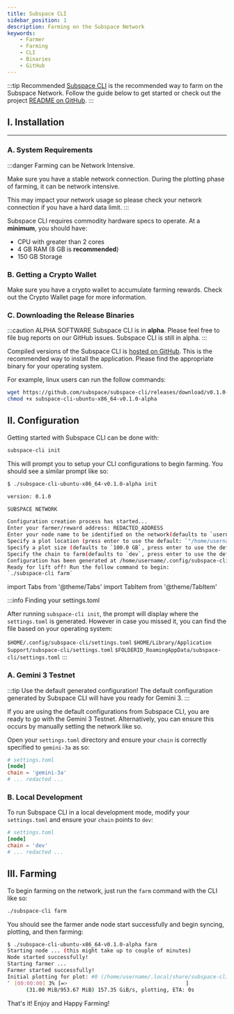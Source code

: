 ```yaml
---
title: Subspace CLI
sidebar_position: 1
description: Farming on the Subspace Network
keywords:
    - Farmer
    - Farming
    - CLI
    - Binaries
    - GitHub
---
```


:::tip Recommended
[Subspace CLI](https://github.com/subspace/subspace-cli) is the recommended way to farm on the Subspace Network. Follow the guide below to get started or check out the project [README on GitHub](https://github.com/subspace/subspace-cli/blobl/main/README.md).
:::

## I. Installation

---

### A. System Requirements

:::danger Farming can be Network Intensive.

Make sure you have a stable network connection. During the plotting phase of farming, it can be network intensive.

This may impact your network usage so please check your network connection if you have a hard data limit.
:::

Subspace CLI requires commodity hardware specs to operate. At a **minimum**, you should have:

* CPU with greater than 2 cores
* 4 GB RAM (8 GB is **recommended**)
* 150 GB Storage


### B. Getting a Crypto Wallet

Make sure you have a crypto wallet to accumulate farming rewards. Check out the Crypto Wallet page for more information.

### C. Downloading the Release Binaries

:::caution ALPHA SOFTWARE
Subspace CLI is  in **alpha**.
Please feel free to file bug reports on our GitHub issues.
Subspace CLI is still in alpha.
:::

Compiled versions of the Subspace CLI is [hosted on GitHub](https://github.com/subspace/subspace-cli/releases). This is the recommended way to install the application. Please find the appropriate binary for your operating system.

For example, linux users can run the follow commands:

```bash
wget https://github.com/subspace/subspace-cli/releases/download/v0.1.0-alpha/subspace-cli-ubuntu-x86_64-v0.1.0-alpha
chmod +x subspace-cli-ubuntu-x86_64-v0.1.0-alpha
```

## II. Configuration

Getting started with Subspace CLI can be done with:

```bash
subspace-cli init
```

This will prompt you to setup your CLI configurations to begin farming. You should see a similar prompt like so:

```bash
$ ./subspace-cli-ubuntu-x86_64-v0.1.0-alpha init

version: 0.1.0

SUBSPACE NETWORK

Configuration creation process has started...
Enter your farmer/reward address: REDACTED_ADDRESS
Enter your node name to be identified on the network(defaults to `username`, press enter to use the default):
Specify a plot location (press enter to use the default: `"/home/username/.local/share/subspace-cli/plots"`):
Specify a plot size (defaults to `100.0 GB`, press enter to use the default):
Specify the chain to farm(defaults to `dev`, press enter to use the default):
Configuration has been generated at /home/username/.config/subspace-cli
Ready for lift off! Run the follow command to begin:
`./subspace-cli farm`
```



import Tabs from '@theme/Tabs'
import TabItem from '@theme/TabItem'

:::info Finding your settings.toml

After running `subspace-cli init`, the prompt will display where the `settings.toml` is generated. However in case you missed it, you can find the file based on your operating system:

<Tabs>
    <TabItem value="linux"><code>$HOME/.config/subspace-cli/settings.toml</code></TabItem>
    <TabItem value="macos"><code>$HOME/Library/Application Support/subspace-cli/settings.toml</code></TabItem>
    <TabItem value="windows"><code>$FOLDERID_RoamingAppData/subspace-cli/settings.toml</code></TabItem>
</Tabs>
:::



### A. Gemini 3 Testnet

:::tip Use the default generated configuration!
The default configuration generated by Subspace CLI will have you ready for Gemini 3.
:::

If you are using the default configurations from Subspace CLI, you are ready to go with the Gemini 3 Testnet. Alternatively, you can ensure this occurs by manually setting the network like so.

Open your `settings.toml` directory and ensure your `chain` is correctly specified to `gemini-3a` as so:


```toml
# settings.toml
[node]
chain = 'gemini-3a'
# ... redacted ... 
```

### B. Local Development

To run Subspace CLI in a local development mode, modify your `settings.toml` and ensure your `chain` points to `dev`:

```toml
# settings.toml
[node]
chain = 'dev'
# ... redacted ... 
```

## III. Farming

To begin farming on the network, just run the `farm` command with the CLI like so:

```bash
./subspace-cli farm
```

You should see the farmer ande node start successfully and begin syncing, plotting, and then farming:

```bash
$ ./subspace-cli-ubuntu-x86_64-v0.1.0-alpha farm
Starting node ... (this might take up to couple of minutes)
Node started successfully!
Starting farmer ...
Farmer started successfully!
Initial plotting for plot: #0 (/home/username/.local/share/subspace-cli/plots)
⠁ [00:00:00] 3% [=>                                      ]
      (31.00 MiB/953.67 MiB) 157.35 GiB/s, plotting, ETA: 0s 
```

That's it! Enjoy and Happy Farming!

